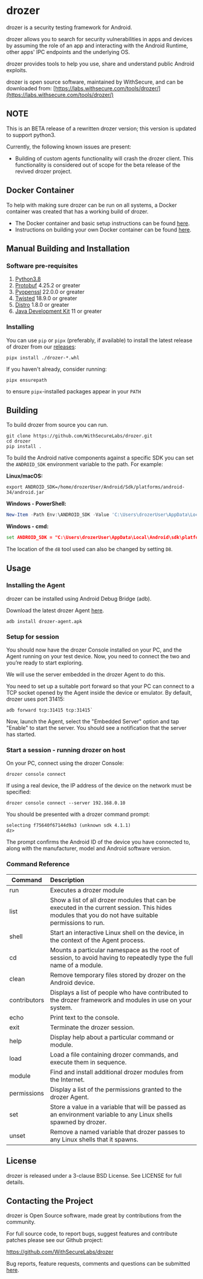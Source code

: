 # drozer

drozer is a security testing framework for Android.

drozer allows you to search for security vulnerabilities in apps and devices by assuming the role of an app and interacting with the Android Runtime, other apps' IPC endpoints and the underlying OS.

drozer provides tools to help you use, share and understand public Android exploits.

drozer is open source software, maintained by WithSecure, and can be downloaded from: [https://labs.withsecure.com/tools/drozer/](https://labs.withsecure.com/tools/drozer/)

## NOTE

This is an BETA release of a rewritten drozer version; this version is updated to support python3.

Currently, the following known issues are present:

- Building of custom agents functionality will crash the drozer client. This functionality is considered out of scope for the beta release of the revived drozer project.

## Docker Container

To help with making sure drozer can be run on all systems, a Docker container was created that has a working build of drozer.

* The Docker container and basic setup instructions can be found [here](https://hub.docker.com/r/withsecurelabs/drozer).
* Instructions on building your own Docker container can be found [here](https://github.com/WithSecureLabs/drozer/tree/develop/docker).

## Manual Building and Installation

### Software pre-requisites

1. [Python3.8](https://www.python.org/downloads/)
2. [Protobuf](https://pypi.python.org/pypi/protobuf) 4.25.2 or greater
3. [Pyopenssl](https://pypi.python.org/pypi/pyOpenSSL) 22.0.0 or greater
4. [Twisted](https://pypi.python.org/pypi/Twisted) 18.9.0 or greater
4. [Distro](https://pypi.org/project/distro/) 1.8.0 or greater
5. [Java Development Kit](https://adoptopenjdk.net/releases.html) 11 or greater

### Installing

You can use `pip` or `pipx` (preferably, if available) to install the latest release of drozer from our [releases](https://github.com/WithSecureLabs/drozer/releases/tag/latest):

```shell
pipx install ./drozer-*.whl
```

If you haven't already, consider running:
```shell
pipx ensurepath
```

to ensure `pipx`-installed packages appear in your `PATH`

## Building

To build drozer from source you can run.

```shell
git clone https://github.com/WithSecureLabs/drozer.git
cd drozer
pip install .
```

To build the Android native components against a specific SDK you can set the `ANDROID_SDK` environment variable to the path. For example:

**Linux/macOS:**
```shell
export ANDROID_SDK=/home/drozerUser/Android/Sdk/platforms/android-34/android.jar
```

**Windows - PowerShell:**
```powershell
New-Item -Path Env:\ANDROID_SDK -Value 'C:\Users\drozerUser\AppData\Local\Android\sdk\platforms\android-34\android.jar'
```

**Windows - cmd:**
```cmd
set ANDROID_SDK = "C:\Users\drozerUser\AppData\Local\Android\sdk\platforms\android-34\android.jar"
```

 The location of the `d8` tool used can also be changed by setting `D8`.

## Usage

### Installing the Agent

drozer can be installed using Android Debug Bridge (adb).

Download the latest drozer Agent [here](https://github.com/WithSecureLabs/drozer-agent/releases/latest).

```shell
adb install drozer-agent.apk
```

### Setup for session

You should now have the drozer Console installed on your PC, and the Agent running on your test device. Now, you need to connect the two and you’re ready to start exploring.

We will use the server embedded in the drozer Agent to do this.

You need to set up a suitable port forward so that your PC can connect to a TCP socket opened by the Agent inside the device or emulator. By default, drozer uses port 31415:

```shell
adb forward tcp:31415 tcp:31415`
```

Now, launch the Agent, select the "Embedded Server" option and tap "Enable" to start the server. You should see a notification that the server has started.

### Start a session - running drozer on host

On your PC, connect using the drozer Console:

```shell
drozer console connect
```

If using a real device, the IP address of the device on the network must be specified:

```shell
drozer console connect --server 192.168.0.10
```

You should be presented with a drozer command prompt:

```
selecting f75640f67144d9a3 (unknown sdk 4.1.1)  
dz>
```
The prompt confirms the Android ID of the device you have connected to, along with the manufacturer, model and Android software version.

### Command Reference

| Command        | Description           |
| ------------- |:-------------|
| run  | Executes a drozer module
| list | Show a list of all drozer modules that can be executed in the current session. This hides modules that you do not have suitable permissions to run. | 
| shell | Start an interactive Linux shell on the device, in the context of the Agent process. | 
| cd | Mounts a particular namespace as the root of session, to avoid having to repeatedly type the full name of a module. | 
| clean | Remove temporary files stored by drozer on the Android device. | 
| contributors | Displays a list of people who have contributed to the drozer framework and modules in use on your system. | 
| echo | Print text to the console. | 
| exit | Terminate the drozer session. | 
| help | Display help about a particular command or module. | 
| load | Load a file containing drozer commands, and execute them in sequence. | 
| module | Find and install additional drozer modules from the Internet. | 
| permissions | Display a list of the permissions granted to the drozer Agent. | 
| set | Store a value in a variable that will be passed as an environment variable to any Linux shells spawned by drozer. | 
| unset | Remove a named variable that drozer passes to any Linux shells that it spawns. | 

## License

drozer is released under a 3-clause BSD License. See LICENSE for full details.

## Contacting the Project

drozer is Open Source software, made great by contributions from the community.

For full source code, to report bugs, suggest features and contribute patches please see our Github project:

  <https://github.com/WithSecureLabs/drozer>

Bug reports, feature requests, comments and questions can be submitted [here](https://github.com/WithSecureLabs/drozer/issues).
